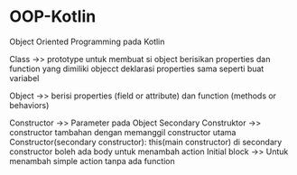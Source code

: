 # OOP-Kotlin
Object Oriented Programming pada Kotlin

Class ->> prototype untuk membuat si object
          berisikan properties dan function yang dimiliki objecct
          deklarasi properties sama seperti buat variabel


Object ->> berisi properties (field or attribute) dan function (methods or behaviors)

Constructor ->> Parameter pada Object 
Secondary Construktor ->> constructor tambahan dengan memanggil constructor utama Constructor(secondary constructor): this(main constructor)
                          di secondary constructor boleh ada body untuk menambah action
Initial block ->> Untuk menambah simple action tanpa ada function
